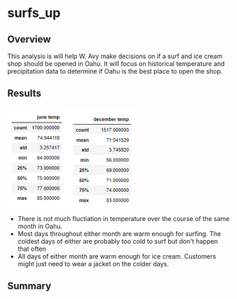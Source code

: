 # surfs_up

## Overview
This analysis is will help W. Avy make decisions on if a surf and ice cream shop should be opened in Oahu. It will focus on historical temperature and precipitation data to determine if Oahu is the best place to open the shop.

## Results
![june_summary.png](https://github.com/Brandonkish1/surfs_up/blob/main/Images/june_summary.png)
![december_summary.png](https://github.com/Brandonkish1/surfs_up/blob/main/Images/december_summary.png)

- There is not much fluctiation in temperature over the course of the same month in Oahu.
- Most days throughout either month are warm enough for surfing. The coldest days of either are probably too cold to surf but don't happen that often
- All days of either month are warm enough for ice cream. Customers might just need to wear a jacket on the colder days.

## Summary
